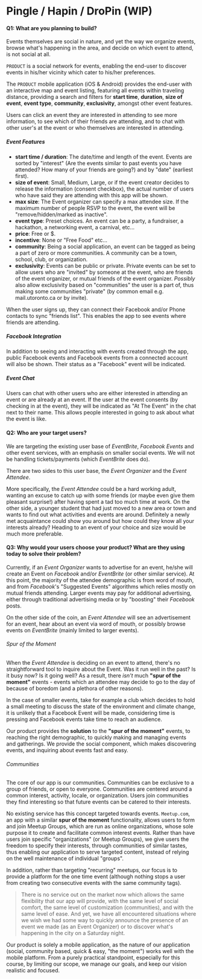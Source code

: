 # Pingle / Hapin / DroPin (WIP)

#### Q1: What are you planning to build?

Events themselves are social in nature, and yet the way we organize events,
browse what's happening in the area, and decide on which event to attend,
is not social at all.

`PRODUCT` is a social network for events, enabling the end-user to discover
events in his/her vicinity which cater to his/her preferences.

The `PRODUCT` mobile application (iOS & Android) provides the end-user
with an interactive map and event listing, featuring all events within
traveling distance, providing a search and filters for __start time__,
__duration__, __size of event__, __event type__, __community__, __exclusivity__,
amongst other event features.

Users can click an event they are interested in attending to see more
information, to see which of their friends are attending, and to chat with
other user's at the event or who themselves are interested in attending.

##### Event Features

 * __start time / duration__: The date/time and length of the event. Events
 are sorted by "interest" (Are the events similar to past events you have
 attended? How many of your friends are going?) and by "date" (earliest first).
 * __size of event__: Small, Medium, Large, or if the event creator decides to
 release the information (consent checkbox), the actual number of users
 who have said they are attending with this app will be shown.
 * __max size__: The Event organizer can specify a max attendee size. If the maximum
 number of people RSVP to the event, the event will be "remove/hidden/marked as inactive".
 * __event type__: Preset choices. An event can be a party, a fundraiser,
 a hackathon, a networking event, a carnival, etc...
 * __price__: Free or $.
 * __incentive__: None or "Free Food" etc...
 * __community__: Being a social application, an event can be tagged as being
 a part of zero or more communities. A community can be a town, school, club,
 or organization.
 * __exclusivity__: Events can be public or private. Private events can be set
 to allow users who are "invited" by someone at the event, who are friends of
 the event organizer, or mutual friends of the event organizer. *Possibly*
 also allow exclusivity based on "communities" the user is a part of, thus
 making some communities "private" (by common email e.g. mail.utoronto.ca or
 by invite).

When the user signs up, they can connect their Facebook and/or Phone contacts
to sync "friends list". This enables the app to see events where friends are
attending.

##### Facebook Integration
In addition to seeing and interacting with events created through the app,
public Facebook events and Facebook events from a connected account will
also be shown. Their status as a "Facebook" event will be indicated.

##### Event Chat
Users can chat with other users who are either interested in attending an event
or are already at an event. If the user at the event consents (by checking in
at the event), they will be indicated as "At The Event" in the chat next to
their name. This allows people interested in going to ask about what the event
is like.

#### Q2: Who are your target users?

We are targeting the existing user base of _EventBrite_, _Facebook Events_ and
other event services, with an emphasis on smaller social events. We will
not be handling tickets/payments (which _EventBrite_ does do).

There are two sides to this user base, the _Event Organizer_ and the _Event Attendee_.

More specifically, the _Event Attendee_ could be a hard working adult, wanting an excuse to catch up with some friends (or maybe even give them pleasant surprise!) after having spent a tad too much time at work. On the other side, a younger student that had just moved to a new area or town and wants to find out what activities and events are around. Definitely a newly met acquaintance could show you around but how could they know all your interests already? Heading to an event of your choice and size would be much more preferable. 


#### Q3: Why would your users choose your product? What are they using today to solve their problem?

Currently, if an _Event Organizer_ wants to advertise for an event, he/she
will create an Event on _Facebook_ and/or _EventBrite_ (or other similar service).
At this point, the majority of the attendee demographic is from word of mouth,
and from _Facebook_'s "Suggested Events" algorithms which relies mostly on mutual
friends attending. Larger events may pay for additional advertising, either
through traditional advertising media or by "boosting" their _Facebook_ posts.

On the other side of the coin, an _Event Attendee_ will see an advertisement
for an event, hear about an event via word of mouth, or possibly browse events
on _EventBrite_ (mainly limited to larger events).

###### Spur of the Moment

When the _Event Attendee_ is deciding on an event to attend, there's no
straightforward tool to inquire about the Event. Was it run well in the past?
Is it busy now? Is it going well? As a result, there _isn't_ much __"spur of the moment"__
events - events which an attendee may decide to go to the day of because of
boredom (and a plethora of other reasons).

In the case of smaller events, take for example a club which decides to hold
a small meeting to discuss the state of the environment and climate change, it
is unlikely that a Facebook Event will be made, considering time is pressing and
Facebook events take time to reach an audience.

Our product provides the __solution__ to the __"spur of the moment"__ events, to
reaching the right demographic, to quickly making and managing events and gatherings.
We provide the social component, which makes discovering events, and inquiring
about events fast and easy.

###### Communities

The core of our app is our communities. Communities can be exclusive to a group
of friends, or open to everyone. Communities are centered around a common
interest, activity, locale, or organization. Users join communities they find
interesting so that future events can be catered to their interests.

No existing service has this concept targeted towards events. `Meetup.com`,
an app with a similar __spur of the moment__ functionality, allows users to form
and join Meetup Groups, which are run as online organizations, whose sole purpose
it to create and facilitate common interest events. Rather than have users join
specific "organizations" (or Meetup Groups), we give users the freedom to specify
their interests, through communities of similar tastes, thus enabling our
application to serve targeted content, instead of relying on the well maintenance
of individual "groups".

In addition, rather than targeting "recurring" meetups, our focus is to provide
a platform for the one time event (although nothing stops a user from creating
two consecutive events with the same community tags).

> There is no service out on the market now which allows the same flexibility that
our app will provide, with the same level of social comfort, the same level
of customization (communities), and with the same level of ease. And yet, we have
all encountered situations where we wish we had some way to quickly announce
the presence of an event we made (as an Event Organizer) or to discover what's
happening in the city on a Saturday night.

Our product is solely a mobile application, as the nature of our application
(social, community based, quick & easy, "the moment") works well with the mobile platform. From a purely practical standpoint, especially for this course,
by limiting our scope, we manage our goals, and keep our vision realistic and focused.
